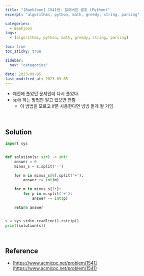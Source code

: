 ```yaml
---
title: "[BaekJoon] 1541번: 잃어버린 괄호 (Python)"
excerpt: "algorithms, python, math, greedy, string, parsing"

categories:
  - Baekjoon
tags:
  - [algorithms, python, math, greedy, string, parsing]

toc: true
toc_sticky: true

sidebar:
  nav: "categories"

date: 2023-09-05
last_modified_at: 2023-09-05
---
```


- 예전에 풀었던 문제인데 다시 풀었다.
- split 하는 방법만 알고 있으면 편함
    - 이 방법을 모르고 if문 사용한다면 빙빙 돌게 될 거임

<br>

## Solution

```python
import sys


def solution(s: str) -> int:
    answer = 0
    minus_s = s.split('-')

    for m in minus_s[0].split('+'):
        answer += int(m)

    for m in minus_s[1:]:
        for p in m.split('+'):
            answer -= int(p)

    return answer


s = sys.stdin.readline().rstrip()
print(solution(s))
```

<br>

## Reference

- [https://www.acmicpc.net/problem/1541](https://www.acmicpc.net/problem/1541)
